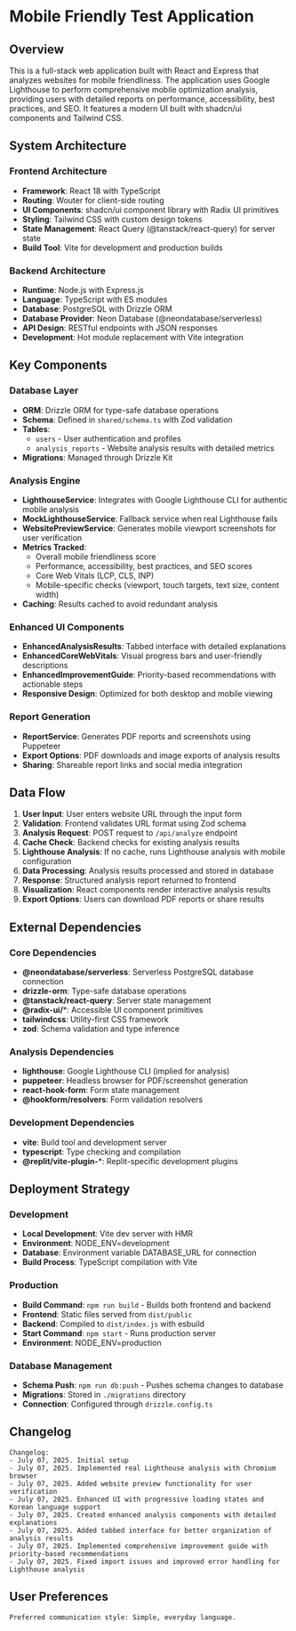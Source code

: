 # Mobile Friendly Test Application

## Overview

This is a full-stack web application built with React and Express that analyzes websites for mobile friendliness. The application uses Google Lighthouse to perform comprehensive mobile optimization analysis, providing users with detailed reports on performance, accessibility, best practices, and SEO. It features a modern UI built with shadcn/ui components and Tailwind CSS.

## System Architecture

### Frontend Architecture
- **Framework**: React 18 with TypeScript
- **Routing**: Wouter for client-side routing
- **UI Components**: shadcn/ui component library with Radix UI primitives
- **Styling**: Tailwind CSS with custom design tokens
- **State Management**: React Query (@tanstack/react-query) for server state
- **Build Tool**: Vite for development and production builds

### Backend Architecture
- **Runtime**: Node.js with Express.js
- **Language**: TypeScript with ES modules
- **Database**: PostgreSQL with Drizzle ORM
- **Database Provider**: Neon Database (@neondatabase/serverless)
- **API Design**: RESTful endpoints with JSON responses
- **Development**: Hot module replacement with Vite integration

## Key Components

### Database Layer
- **ORM**: Drizzle ORM for type-safe database operations
- **Schema**: Defined in `shared/schema.ts` with Zod validation
- **Tables**: 
  - `users` - User authentication and profiles
  - `analysis_reports` - Website analysis results with detailed metrics
- **Migrations**: Managed through Drizzle Kit

### Analysis Engine
- **LighthouseService**: Integrates with Google Lighthouse CLI for authentic mobile analysis
- **MockLighthouseService**: Fallback service when real Lighthouse fails
- **WebsitePreviewService**: Generates mobile viewport screenshots for user verification
- **Metrics Tracked**:
  - Overall mobile friendliness score
  - Performance, accessibility, best practices, and SEO scores
  - Core Web Vitals (LCP, CLS, INP)
  - Mobile-specific checks (viewport, touch targets, text size, content width)
- **Caching**: Results cached to avoid redundant analysis

### Enhanced UI Components
- **EnhancedAnalysisResults**: Tabbed interface with detailed explanations
- **EnhancedCoreWebVitals**: Visual progress bars and user-friendly descriptions
- **EnhancedImprovementGuide**: Priority-based recommendations with actionable steps
- **Responsive Design**: Optimized for both desktop and mobile viewing

### Report Generation
- **ReportService**: Generates PDF reports and screenshots using Puppeteer
- **Export Options**: PDF downloads and image exports of analysis results
- **Sharing**: Shareable report links and social media integration

## Data Flow

1. **User Input**: User enters website URL through the input form
2. **Validation**: Frontend validates URL format using Zod schema
3. **Analysis Request**: POST request to `/api/analyze` endpoint
4. **Cache Check**: Backend checks for existing analysis results
5. **Lighthouse Analysis**: If no cache, runs Lighthouse analysis with mobile configuration
6. **Data Processing**: Analysis results processed and stored in database
7. **Response**: Structured analysis report returned to frontend
8. **Visualization**: React components render interactive analysis results
9. **Export Options**: Users can download PDF reports or share results

## External Dependencies

### Core Dependencies
- **@neondatabase/serverless**: Serverless PostgreSQL database connection
- **drizzle-orm**: Type-safe database operations
- **@tanstack/react-query**: Server state management
- **@radix-ui/***: Accessible UI component primitives
- **tailwindcss**: Utility-first CSS framework
- **zod**: Schema validation and type inference

### Analysis Dependencies
- **lighthouse**: Google Lighthouse CLI (implied for analysis)
- **puppeteer**: Headless browser for PDF/screenshot generation
- **react-hook-form**: Form state management
- **@hookform/resolvers**: Form validation resolvers

### Development Dependencies
- **vite**: Build tool and development server
- **typescript**: Type checking and compilation
- **@replit/vite-plugin-***: Replit-specific development plugins

## Deployment Strategy

### Development
- **Local Development**: Vite dev server with HMR
- **Environment**: NODE_ENV=development
- **Database**: Environment variable DATABASE_URL for connection
- **Build Process**: TypeScript compilation with Vite

### Production
- **Build Command**: `npm run build` - Builds both frontend and backend
- **Frontend**: Static files served from `dist/public`
- **Backend**: Compiled to `dist/index.js` with esbuild
- **Start Command**: `npm start` - Runs production server
- **Environment**: NODE_ENV=production

### Database Management
- **Schema Push**: `npm run db:push` - Pushes schema changes to database
- **Migrations**: Stored in `./migrations` directory
- **Connection**: Configured through `drizzle.config.ts`

## Changelog

```
Changelog:
- July 07, 2025. Initial setup
- July 07, 2025. Implemented real Lighthouse analysis with Chromium browser
- July 07, 2025. Added website preview functionality for user verification
- July 07, 2025. Enhanced UI with progressive loading states and Korean language support
- July 07, 2025. Created enhanced analysis components with detailed explanations
- July 07, 2025. Added tabbed interface for better organization of analysis results
- July 07, 2025. Implemented comprehensive improvement guide with priority-based recommendations
- July 07, 2025. Fixed import issues and improved error handling for Lighthouse analysis
```

## User Preferences

```
Preferred communication style: Simple, everyday language.
```
